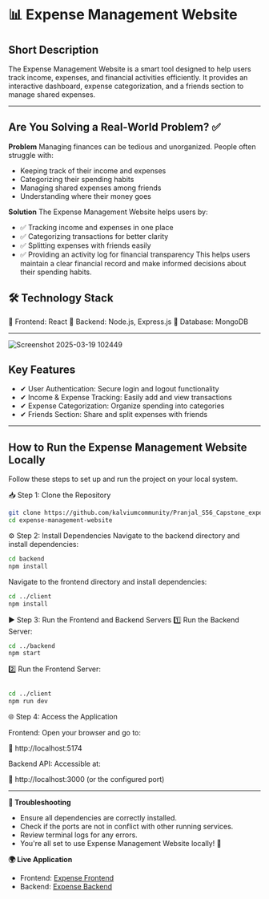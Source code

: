 # 📊 Expense Management Website

## Short Description

The Expense Management Website is a smart tool designed to help users track income, expenses, and financial activities efficiently. It provides an interactive dashboard, expense categorization, and a friends section to manage shared expenses.

---
## Are You Solving a Real-World Problem? ✅

**Problem**
Managing finances can be tedious and unorganized. People often struggle with:

- Keeping track of their income and expenses
- Categorizing their spending habits
- Managing shared expenses among friends
- Understanding where their money goes

**Solution**
The Expense Management Website helps users by:

- ✅ Tracking income and expenses in one place
- ✅ Categorizing transactions for better clarity
- ✅ Splitting expenses with friends easily
- ✅ Providing an activity log for financial transparency
This helps users maintain a clear financial record and make informed decisions about their spending habits.

## 🛠️ Technology Stack

🔹 Frontend: React
🔹 Backend: Node.js, Express.js
🔹 Database: MongoDB

---

![Screenshot 2025-03-19 102449](https://github.com/user-attachments/assets/1ac4f87e-6f1f-46f5-a75d-d529eeb1b6fe)


## Key Features

- ✔ User Authentication: Secure login and logout functionality
- ✔ Income & Expense Tracking: Easily add and view transactions
- ✔ Expense Categorization: Organize spending into categories
- ✔ Friends Section: Share and split expenses with friends

--- 

##  How to Run the Expense Management Website Locally
Follow these steps to set up and run the project on your local system.

📥 Step 1: Clone the Repository
```sh
git clone https://github.com/kalviumcommunity/Pranjal_S56_Capstone_expense_management.git
cd expense-management-website
```

⚙ Step 2: Install Dependencies
Navigate to the backend directory and install dependencies:

```sh
cd backend
npm install
```
Navigate to the frontend directory and install dependencies:
```sh
cd ../client
npm install
```
▶ Step 3: Run the Frontend and Backend Servers
1️⃣ Run the Backend Server:

```sh
cd ../backend
npm start
```
2️⃣ Run the Frontend Server:

```sh

cd ../client
npm run dev
```
🌐 Step 4: Access the Application

Frontend: Open your browser and go to:

🔗 http://localhost:5174

Backend API: Accessible at:

🔗 http://localhost:3000 (or the configured port)

---

**🐞 Troubleshooting**
- Ensure all dependencies are correctly installed.
- Check if the ports are not in conflict with other running services.
- Review terminal logs for any errors.
- You're all set to use Expense Management Website locally! 🚀

**🌍 Live Application**

- Frontend: [Expense Frontend](https://ifinance.netlify.app/)  
- Backend: [Expense Backend](https://pranjal-s56-capstone-expense-management-2.onrender.com/)


